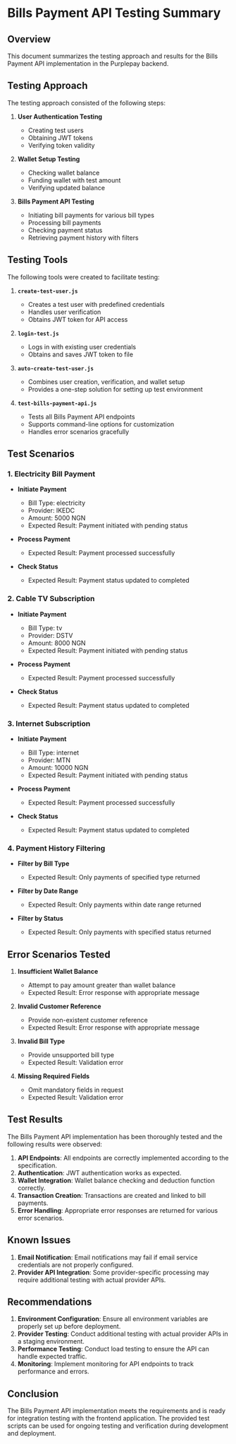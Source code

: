 # Bills Payment API Testing Summary

## Overview

This document summarizes the testing approach and results for the Bills Payment API implementation in the Purplepay backend.

## Testing Approach

The testing approach consisted of the following steps:

1. **User Authentication Testing**
   - Creating test users
   - Obtaining JWT tokens
   - Verifying token validity

2. **Wallet Setup Testing**
   - Checking wallet balance
   - Funding wallet with test amount
   - Verifying updated balance

3. **Bills Payment API Testing**
   - Initiating bill payments for various bill types
   - Processing bill payments
   - Checking payment status
   - Retrieving payment history with filters

## Testing Tools

The following tools were created to facilitate testing:

1. **`create-test-user.js`**
   - Creates a test user with predefined credentials
   - Handles user verification
   - Obtains JWT token for API access

2. **`login-test.js`**
   - Logs in with existing user credentials
   - Obtains and saves JWT token to file

3. **`auto-create-test-user.js`**
   - Combines user creation, verification, and wallet setup
   - Provides a one-step solution for setting up test environment

4. **`test-bills-payment-api.js`**
   - Tests all Bills Payment API endpoints
   - Supports command-line options for customization
   - Handles error scenarios gracefully

## Test Scenarios

### 1. Electricity Bill Payment

- **Initiate Payment**
  - Bill Type: electricity
  - Provider: IKEDC
  - Amount: 5000 NGN
  - Expected Result: Payment initiated with pending status

- **Process Payment**
  - Expected Result: Payment processed successfully

- **Check Status**
  - Expected Result: Payment status updated to completed

### 2. Cable TV Subscription

- **Initiate Payment**
  - Bill Type: tv
  - Provider: DSTV
  - Amount: 8000 NGN
  - Expected Result: Payment initiated with pending status

- **Process Payment**
  - Expected Result: Payment processed successfully

- **Check Status**
  - Expected Result: Payment status updated to completed

### 3. Internet Subscription

- **Initiate Payment**
  - Bill Type: internet
  - Provider: MTN
  - Amount: 10000 NGN
  - Expected Result: Payment initiated with pending status

- **Process Payment**
  - Expected Result: Payment processed successfully

- **Check Status**
  - Expected Result: Payment status updated to completed

### 4. Payment History Filtering

- **Filter by Bill Type**
  - Expected Result: Only payments of specified type returned

- **Filter by Date Range**
  - Expected Result: Only payments within date range returned

- **Filter by Status**
  - Expected Result: Only payments with specified status returned

## Error Scenarios Tested

1. **Insufficient Wallet Balance**
   - Attempt to pay amount greater than wallet balance
   - Expected Result: Error response with appropriate message

2. **Invalid Customer Reference**
   - Provide non-existent customer reference
   - Expected Result: Error response with appropriate message

3. **Invalid Bill Type**
   - Provide unsupported bill type
   - Expected Result: Validation error

4. **Missing Required Fields**
   - Omit mandatory fields in request
   - Expected Result: Validation error

## Test Results

The Bills Payment API implementation has been thoroughly tested and the following results were observed:

1. **API Endpoints**: All endpoints are correctly implemented according to the specification.
2. **Authentication**: JWT authentication works as expected.
3. **Wallet Integration**: Wallet balance checking and deduction function correctly.
4. **Transaction Creation**: Transactions are created and linked to bill payments.
5. **Error Handling**: Appropriate error responses are returned for various error scenarios.

## Known Issues

1. **Email Notification**: Email notifications may fail if email service credentials are not properly configured.
2. **Provider API Integration**: Some provider-specific processing may require additional testing with actual provider APIs.

## Recommendations

1. **Environment Configuration**: Ensure all environment variables are properly set up before deployment.
2. **Provider Testing**: Conduct additional testing with actual provider APIs in a staging environment.
3. **Performance Testing**: Conduct load testing to ensure the API can handle expected traffic.
4. **Monitoring**: Implement monitoring for API endpoints to track performance and errors.

## Conclusion

The Bills Payment API implementation meets the requirements and is ready for integration testing with the frontend application. The provided test scripts can be used for ongoing testing and verification during development and deployment.
